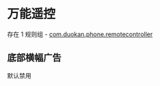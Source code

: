 # 万能遥控

存在 1 规则组 - [com.duokan.phone.remotecontroller](/src/apps/com.duokan.phone.remotecontroller.ts)

## 底部横幅广告

默认禁用
